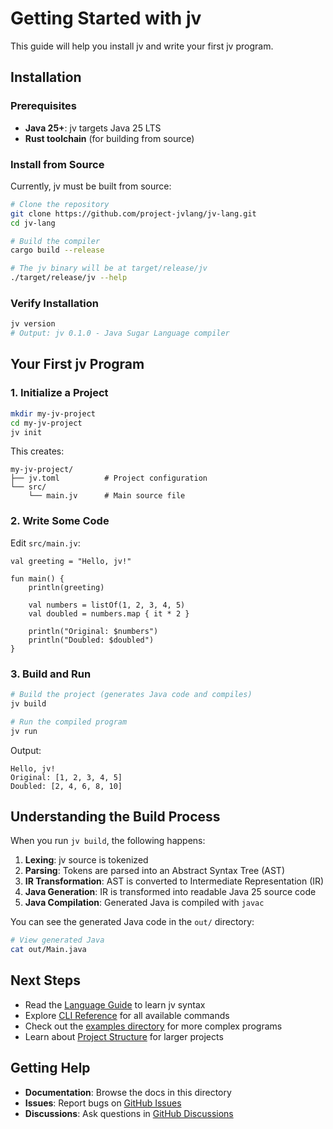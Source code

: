 # Getting Started with jv

This guide will help you install jv and write your first jv program.

## Installation

### Prerequisites

- **Java 25+**: jv targets Java 25 LTS
- **Rust toolchain** (for building from source)

### Install from Source

Currently, jv must be built from source:

```bash
# Clone the repository
git clone https://github.com/project-jvlang/jv-lang.git
cd jv-lang

# Build the compiler
cargo build --release

# The jv binary will be at target/release/jv
./target/release/jv --help
```

### Verify Installation

```bash
jv version
# Output: jv 0.1.0 - Java Sugar Language compiler
```

## Your First jv Program

### 1. Initialize a Project

```bash
mkdir my-jv-project
cd my-jv-project
jv init
```

This creates:
```
my-jv-project/
├── jv.toml          # Project configuration
└── src/
    └── main.jv      # Main source file
```

### 2. Write Some Code

Edit `src/main.jv`:

```jv
val greeting = "Hello, jv!"

fun main() {
    println(greeting)
    
    val numbers = listOf(1, 2, 3, 4, 5)
    val doubled = numbers.map { it * 2 }
    
    println("Original: $numbers")
    println("Doubled: $doubled")
}
```

### 3. Build and Run

```bash
# Build the project (generates Java code and compiles)
jv build

# Run the compiled program
jv run
```

Output:
```
Hello, jv!
Original: [1, 2, 3, 4, 5]
Doubled: [2, 4, 6, 8, 10]
```

## Understanding the Build Process

When you run `jv build`, the following happens:

1. **Lexing**: jv source is tokenized
2. **Parsing**: Tokens are parsed into an Abstract Syntax Tree (AST)
3. **IR Transformation**: AST is converted to Intermediate Representation (IR) 
4. **Java Generation**: IR is transformed into readable Java 25 source code
5. **Java Compilation**: Generated Java is compiled with `javac`

You can see the generated Java code in the `out/` directory:

```bash
# View generated Java
cat out/Main.java
```

## Next Steps

- Read the [Language Guide](language-guide-en.md) to learn jv syntax
- Explore [CLI Reference](cli-reference-en.md) for all available commands
- Check out the [examples directory](../examples/) for more complex programs
- Learn about [Project Structure](project-structure-en.md) for larger projects

## Getting Help

- **Documentation**: Browse the docs in this directory
- **Issues**: Report bugs on [GitHub Issues](https://github.com/project-jvlang/jv-lang/issues)
- **Discussions**: Ask questions in [GitHub Discussions](https://github.com/project-jvlang/jv-lang/discussions)